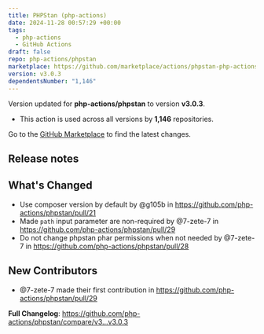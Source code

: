 ```yaml
---
title: PHPStan (php-actions)
date: 2024-11-28 00:57:29 +00:00
tags:
  - php-actions
  - GitHub Actions
draft: false
repo: php-actions/phpstan
marketplace: https://github.com/marketplace/actions/phpstan-php-actions
version: v3.0.3
dependentsNumber: "1,146"
---
```



Version updated for **php-actions/phpstan** to version **v3.0.3**.
- This action is used across all versions by **1,146** repositories.

Go to the [GitHub Marketplace](https://github.com/marketplace/actions/phpstan-php-actions) to find the latest changes.

## Release notes

## What's Changed
* Use composer version by default by @g105b in https://github.com/php-actions/phpstan/pull/21
* Made `path` input parameter are non-required by @7-zete-7 in https://github.com/php-actions/phpstan/pull/29
* Do not change phpstan phar permissions when not needed by @7-zete-7 in https://github.com/php-actions/phpstan/pull/28

## New Contributors
* @7-zete-7 made their first contribution in https://github.com/php-actions/phpstan/pull/29

**Full Changelog**: https://github.com/php-actions/phpstan/compare/v3...v3.0.3
